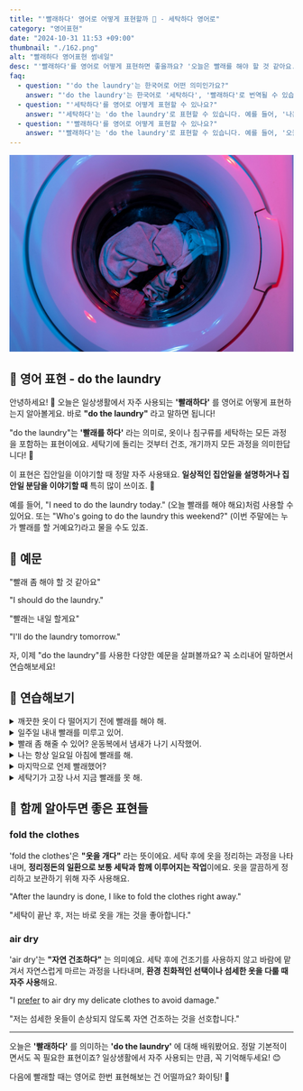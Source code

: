 ```yaml
---
title: "'빨래하다' 영어로 어떻게 표현할까 🧺 - 세탁하다 영어로"
category: "영어표현"
date: "2024-10-31 11:53 +09:00"
thumbnail: "./162.png"
alt: "빨래하다 영어표현 썸네일"
desc: "'빨래하다'를 영어로 어떻게 표현하면 좋을까요? '오늘은 빨래를 해야 할 것 같아요.', '빨래는 내일 할게요' 등을 영어로 표현하는 법을 배워봅시다. 다양한 예문을 통해서 연습하고 본인의 표현으로 만들어 보세요."
faq:
  - question: "'do the laundry'는 한국어로 어떤 의미인가요?"
    answer: "'do the laundry'는 한국어로 '세탁하다', '빨래하다'로 번역될 수 있습니다. 일반적으로 옷이나 섬유 제품을 세탁하는 행위를 뜻합니다."
  - question: "'세탁하다'를 영어로 어떻게 표현할 수 있나요?"
    answer: "'세탁하다'는 'do the laundry'로 표현할 수 있습니다. 예를 들어, '나는 매주 토요일에 세탁해'는 'I do the laundry every Saturday'로 말할 수 있습니다."
  - question: "'빨래하다'를 영어로 어떻게 표현할 수 있나요?"
    answer: "'빨래하다'는 'do the laundry'로 표현할 수 있습니다. 예를 들어, '오늘은 빨래하는 날이야'는 'Today is the day to do the laundry'로 말할 수 있습니다."
---
```


![빨래가 들어있는 세탁기](./162-1.jpg)

## 🌟 영어 표현 - do the laundry

안녕하세요! 👋 오늘은 일상생활에서 자주 사용되는 **'빨래하다'** 를 영어로 어떻게 표현하는지 알아볼게요. 바로 **"do the laundry"** 라고 말하면 됩니다!

"do the laundry"는 **'빨래를 하다'** 라는 의미로, 옷이나 침구류를 세탁하는 모든 과정을 포함하는 표현이에요. 세탁기에 돌리는 것부터 건조, 개기까지 모든 과정을 의미한답니다! 🧺

이 표현은 집안일을 이야기할 때 정말 자주 사용돼요. **일상적인 집안일을 설명하거나 집안일 분담을 이야기할 때** 특히 많이 쓰이죠. 👕

예를 들어, "I need to do the laundry today." (오늘 빨래를 해야 해요)처럼 사용할 수 있어요. 또는 "Who's going to do the laundry this weekend?" (이번 주말에는 누가 빨래를 할 거예요?)라고 물을 수도 있죠.

<div 
  data-inline-banner="🎉 새해에는 스픽 AI와 함께 영어 공부하자" 
  data-inline-banner-subtext="설날 특별 할인으로 최대 70% 할인! (~2/3)" 
  data-inline-banner-link="https://app.usespeak.com/kr-ko/sale/kr-affiliate-special/?ref=engple-inline"
  data-inline-banner-caption="해당 링크를 통해 구매시 일정액의 수수료를 지급받습니다.">
</div>

## 📖 예문

"빨래 좀 해야 할 것 같아요"

"I should do the laundry."

"빨래는 내일 할게요"

"I'll do the laundry tomorrow."

자, 이제 "do the laundry"를 사용한 다양한 예문을 살펴볼까요? 꼭 소리내어 말하면서 연습해보세요!

## 💬 연습해보기

<details>
<summary>깨끗한 옷이 다 떨어지기 전에 빨래를 해야 해.</summary>
<span>I need to do the laundry before we run out of clean clothes.</span>
</details>

<details>
<summary>일주일 내내 빨래를 미루고 있어.</summary>
<span>I've been putting off doing the laundry all week.</span>
</details>

<details>
<summary>빨래 좀 해줄 수 있어? 운동복에서 냄새가 나기 시작했어.</summary>
<span>Could you please do the laundry? These gym clothes are starting to smell.</span>
</details>

<details>
<summary>나는 항상 일요일 아침에 빨래를 해.</summary>
<span>I always do the laundry on Sunday mornings.</span>
</details>

<details>
<summary>마지막으로 언제 빨래했어?</summary>
<span>When was the last time you did the laundry?</span>
</details>

<details>
<summary>세탁기가 고장 나서 지금 빨래를 못 해.</summary>
<span>The washing machine's broken, so I can't do the laundry right now.</span>
</details>

## 🤝 함께 알아두면 좋은 표현들

### fold the clothes

'fold the clothes'은 **"옷을 개다"** 라는 뜻이에요. 세탁 후에 옷을 정리하는 과정을 나타내며, **정리정돈의 일환으로 보통 세탁과 함께 이루어지는 작업**이에요. 옷을 깔끔하게 정리하고 보관하기 위해 자주 사용해요.

"After the laundry is done, I like to fold the clothes right away."

"세탁이 끝난 후, 저는 바로 옷을 개는 것을 좋아합니다."

### air dry

'air dry'는 **"자연 건조하다"** 는 의미예요. 세탁 후에 건조기를 사용하지 않고 바람에 맡겨서 자연스럽게 마르는 과정을 나타내며, **환경 친화적인 선택이나 섬세한 옷을 다룰 때 자주 사용**해요.

"I [prefer](/blog/in-english/191.prefer/) to air dry my delicate clothes to avoid damage."

"저는 섬세한 옷들이 손상되지 않도록 자연 건조하는 것을 선호합니다."

---

오늘은 **'빨래하다'** 를 의미하는 **'do the laundry'** 에 대해 배워봤어요. 정말 기본적이면서도 꼭 필요한 표현이죠? 일상생활에서 자주 사용되는 만큼, 꼭 기억해두세요! 😊

다음에 빨래할 때는 영어로 한번 표현해보는 건 어떨까요? 화이팅! 💪
